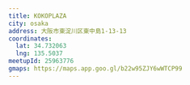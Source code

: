 ```yaml
---
title: KOKOPLAZA
city: osaka
address: 大阪市東淀川区東中島1-13-13
coordinates:
  lat: 34.732063
  lng: 135.5037
meetupId: 25963776
gmaps: https://maps.app.goo.gl/b22w95ZJY6wWTCP99
---
```


